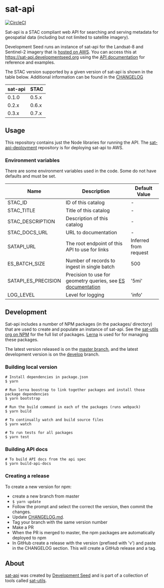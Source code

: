 # sat-api 

[![CircleCI](https://circleci.com/gh/sat-utils/sat-api.svg?style=svg)](https://circleci.com/gh/sat-utils/sat-api)

Sat-api is a STAC compliant web API for searching and serving metadata for geospatial data (including but not limited to satellite imagery).

Development Seed runs an instance of sat-api for the Landsat-8 and Sentinel-2 imagery that is [hosted on AWS](https://aws.amazon.com/earth/). You can access this at https://sat-api.developmentseed.org using the [API documentation](http://sat-utils.github.io/sat-api/) for reference and examples.

The STAC version supported by a given version of sat-api is shown in the table below. Additional information can be found in the [CHANGELOG](CHANGELOG.md)

| sat-api | STAC  |
| -------- | ----  |
| 0.1.0    | 0.5.x |
| 0.2.x    | 0.6.x |
| 0.3.x    | 0.7.x |

## Usage

This repository contains just the Node libraries for running the API. The [sat-api-deployment](https://github.com/sat-utils/sat-api-deployment) repository is for deploying sat-api to AWS.

### Environment variables

There are some environment variables used in the code. Some do not have defaults and must be set.

| Name | Description | Default Value |
| ---- | ----------- | ------------- |
| STAC_ID | ID of this catalog | - |
| STAC_TITLE | Title of this catalog | - |
| STAC_DESCRIPTION | Description of this catalog | - |
| STAC_DOCS_URL | URL to documentation | - |
| SATAPI_URL | The root endpoint of this API to use for links | Inferred from request |
| ES_BATCH_SIZE | Number of records to ingest in single batch | 500 |
| SATAPI_ES_PRECISION | Precision to use for geometry queries, see [ES documentation](https://www.elastic.co/guide/en/elasticsearch/reference/current/geo-shape.html) | '5mi' |
| LOG_LEVEL | Level for logging | 'info' |


## Development

Sat-api includes a number of NPM packages (in the packages/ directory) that are used to create and populate an instance of sat-api. See the [sat-utils org on NPM](https://www.npmjs.com/org/sat-utils) for the full list of packages. [Lerna](https://github.com/lerna/lerna) is used for for managing these packages.

The latest version released is on the [master branch](https://github.com/sat-utils/sat-api/tree/master), and the latest development version is on the [develop](https://github.com/sat-utils/sat-api/tree/develop) branch.

### Building local version

    # Install dependencies in package.json
    $ yarn

    # Run lerna boostrap to link together packages and install those package dependencies
    $ yarn bootstrap

    # Run the build command in each of the packages (runs webpack)
    $ yarn build

    # To continually watch and build source files
    $ yarn watch

    # To run tests for all packages
    $ yarn test

### Building API docs

    # To build API docs from the api spec
    $ yarn build-api-docs

### Creating a release

To create a new version for npm:

- create a new branch from master
- `$ yarn update`
- Follow the prompt and select the correct the version, then commit the changes.
- Update [CHANGELOG.md](CHANGELOG.md).
- Tag your branch with the same version number
- Make a PR
- When the PR is merged to master, the npm packages are automatically deployed to npm
- In GitHub create a release with the version (prefixed with 'v') and paste in the CHANGELOG section. This will create a GitHub release and a tag.


## About

[sat-api](https://github.com/sat-utils/sat-api) was created by [Development Seed](<http://developmentseed.org>) and is part of a collection of tools called [sat-utils](https://github.com/sat-utils).
